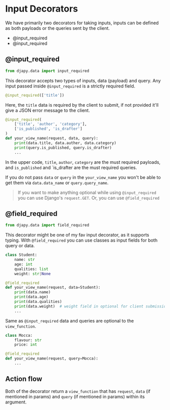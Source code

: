 # Input Decorators
We have primarily two decorators for taking inputs,
inputs can be defined as both payloads or the queries
sent by the client.

- @input_required
- @input_required

## @input_required

```python
from djapy.data import input_required
```

This decorator accepts two types of inputs, data (payload)
and query. Any input passed inside `@input_required` 
is a strictly required field.

```python
@input_required(['title'])
```

Here, the `title` data is required by the client to
submit, if not provided it'll give a JSON error message
to the client.

```python
@input_required(
    ['title', 'author', 'category'],
    ['is_published', 'is_drafter']
)
def your_view_name(request, data, query):
    print(data.title, data.auther, data.category)
    print(query.is_published, query.is_drafter)
    ...
```

In the upper code, `title`, `author`, `category` are the
must required payloads, and `is_published` and `is_drafter
are the must required queries.

If you do not pass `data` or `query` in the `your_view_name`
you won't be able to get them via `data.data_name` or `query.query_name`.

> If you want to make anything optional while using
> `@input_required` you can use Django's `request.GET`. Or,
> you can use `@field_required`
 
 
## @field_required

```python
from djapy.data import field_required
```

This decorator might be one of my fav input decorator, as it supports typing.
With `@field_required` you can use classes as input fields for both query or data.

```python
class Student:
    name: str
    age: int
    qualities: list
    weight: str|None

@field_required
def your_view_name(request, data=Student):
    print(data.name)
    print(data.age)
    print(data.qualities)
    print(data.weight)  # weight field in optional for client submission
    ...
```

Same as `@input_required` data and queries are optional to the `view_function`.

```python
class Mocca:
    flavour: str
    price: int

@field_required
def your_view_name(request, query=Mocca):
    ...
```

## Action flow
Both of the decorator return a `view_function` that has `request`, `data` (if  mentioned in params)
and `query` (if  mentioned in params) within its argument.